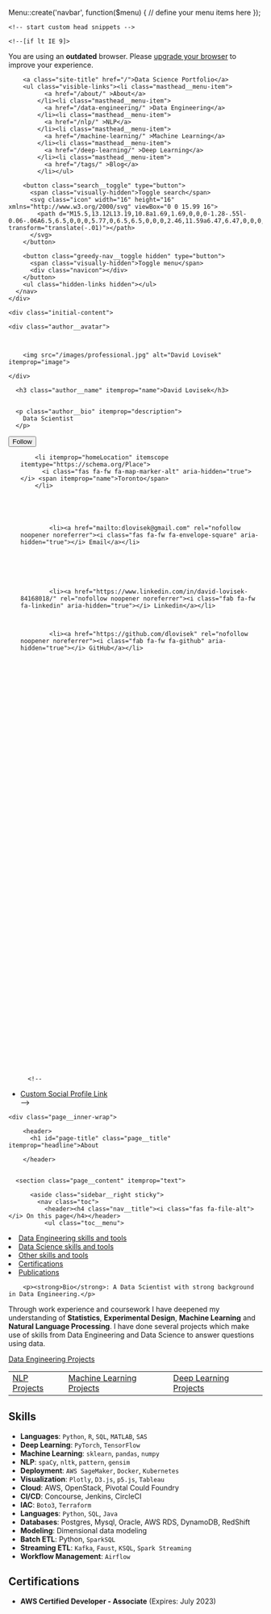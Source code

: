 <html lang="en" class="no-js">
  <head>
    <meta charset="utf-8">

<!-- begin _includes/seo.html --><title>About - Data Science Portfolio</title>
<meta name="description" content="Data Science Portfolio">

Menu::create('navbar', function($menu) {
    // define your menu items here
});

<meta property="og:type" content="website">
<meta property="og:locale" content="en_US">
<meta property="og:site_name" content="Data Science Portfolio">
<meta property="og:title" content="About">
<meta property="og:url" content="https://dlovisek.github.io/DataSciencePortfolio/">


<link rel="canonical" href="https://dlovisek.github.io/DataSciencePortfolio/">

  <script type="application/ld+json">
    {
      "@context": "https://schema.org",
      "@type": "Person",
      "name": "David Lovisek",
      "url": "https://dlovisek.github.io",
      "sameAs": null
    }
  </script>







<!-- end _includes/seo.html -->


<link href="/feed.xml" type="application/atom+xml" rel="alternate" title="Data Science Portfolio Feed">

<!-- https://t.co/dKP3o1e -->
<meta name="viewport" content="width=device-width, initial-scale=1.0">

<script>
  document.documentElement.className = document.documentElement.className.replace(/\bno-js\b/g, '') + ' js ';
</script>

<!-- For all browsers -->
<link rel="stylesheet" href="/assets/css/main.css">

<!--[if IE ]>
  <style>
    /* old IE unsupported flexbox fixes */
    .greedy-nav .site-title {
      padding-right: 3em;
    }
    .greedy-nav button {
      position: absolute;
      top: 0;
      right: 0;
      height: 100%;
    }
  </style>
<![endif]-->



    <!-- start custom head snippets -->

<!-- insert favicons. use https://realfavicongenerator.net/ -->

<!-- end custom head snippets -->

  </head>

  <body class="layout--single">

    <!--[if lt IE 9]>
<div class="notice--danger align-center" style="margin: 0;">You are using an <strong>outdated</strong> browser. Please <a href="https://browsehappy.com/">upgrade your browser</a> to improve your experience.</div>
<![endif]-->

    

<div class="masthead">
  <div class="masthead__inner-wrap">
    <div class="masthead__menu">
      <nav id="site-nav" class="greedy-nav">
        
        <a class="site-title" href="/">Data Science Portfolio</a>
        <ul class="visible-links"><li class="masthead__menu-item">
              <a href="/about/" >About</a>
            </li><li class="masthead__menu-item">
              <a href="/data-engineering/" >Data Engineering</a>
            </li><li class="masthead__menu-item">
              <a href="/nlp/" >NLP</a>
            </li><li class="masthead__menu-item">
              <a href="/machine-learning/" >Machine Learning</a>
            </li><li class="masthead__menu-item">
              <a href="/deep-learning/" >Deep Learning</a>
            </li><li class="masthead__menu-item">
              <a href="/tags/" >Blog</a>
            </li></ul>
        
        <button class="search__toggle" type="button">
          <span class="visually-hidden">Toggle search</span>
          <svg class="icon" width="16" height="16" xmlns="http://www.w3.org/2000/svg" viewBox="0 0 15.99 16">
            <path d="M15.5,13.12L13.19,10.8a1.69,1.69,0,0,0-1.28-.55l-0.06-.06A6.5,6.5,0,0,0,5.77,0,6.5,6.5,0,0,0,2.46,11.59a6.47,6.47,0,0,0,7.74.26l0.05,0.05a1.65,1.65,0,0,0,.5,1.24l2.38,2.38A1.68,1.68,0,0,0,15.5,13.12ZM6.4,2A4.41,4.41,0,1,1,2,6.4,4.43,4.43,0,0,1,6.4,2Z" transform="translate(-.01)"></path>
          </svg>
        </button>
        
        <button class="greedy-nav__toggle hidden" type="button">
          <span class="visually-hidden">Toggle menu</span>
          <div class="navicon"></div>
        </button>
        <ul class="hidden-links hidden"></ul>
      </nav>
    </div>
  </div>
</div>


    <div class="initial-content">
      



<div id="main" role="main">
  
  <div class="sidebar sticky">
  


<div itemscope itemtype="https://schema.org/Person">

  
    <div class="author__avatar">
      

      
        <img src="/images/professional.jpg" alt="David Lovisek" itemprop="image">
      
    </div>
  

  <div class="author__content">
    
      <h3 class="author__name" itemprop="name">David Lovisek</h3>
    
    
      <p class="author__bio" itemprop="description">
        Data Scientist
      </p>
    
  </div>

  <div class="author__urls-wrapper">
    <button class="btn btn--inverse">Follow</button>
    <ul class="author__urls social-icons">
      
        <li itemprop="homeLocation" itemscope itemtype="https://schema.org/Place">
          <i class="fas fa-fw fa-map-marker-alt" aria-hidden="true"></i> <span itemprop="name">Toronto</span>
        </li>
      

      
        
          
            <li><a href="mailto:dlovisek@gmail.com" rel="nofollow noopener noreferrer"><i class="fas fa-fw fa-envelope-square" aria-hidden="true"></i> Email</a></li>
          
        
          
                  
        
          
            <li><a href="https://www.linkedin.com/in/david-lovisek-84168018/" rel="nofollow noopener noreferrer"><i class="fab fa-fw fa-linkedin" aria-hidden="true"></i> Linkedin</a></li>
          
        
          
            <li><a href="https://github.com/dlovisek" rel="nofollow noopener noreferrer"><i class="fab fa-fw fa-github" aria-hidden="true"></i> GitHub</a></li>
          
        
          
           
          
        
          
        
      

      

      

      

      

      

      

      

      

      

      

      

      

      

      

      

      

      

      

      

      

      

      

      

      

      

      <!--
  <li>
    <a href="http://link-to-whatever-social-network.com/user/" itemprop="sameAs" rel="nofollow noopener noreferrer">
      <i class="fas fa-fw" aria-hidden="true"></i> Custom Social Profile Link
    </a>
  </li>
-->
    </ul>
  </div>
</div>

  
  </div>


  <article class="page" itemscope itemtype="https://schema.org/CreativeWork">
    <meta itemprop="headline" content="About">
    
    
    

    <div class="page__inner-wrap">
      
        <header>
          <h1 id="page-title" class="page__title" itemprop="headline">About
</h1>
          
        </header>
      

      <section class="page__content" itemprop="text">
        
          <aside class="sidebar__right sticky">
            <nav class="toc">
              <header><h4 class="nav__title"><i class="fas fa-file-alt"></i> On this page</h4></header>
              <ul class="toc__menu">
  <li><a href="#data-engineering-skills-and-tools">Data Engineering skills and tools</a></li>
  <li><a href="#data-science-skills-and-tools">Data Science skills and tools</a></li>
  <li><a href="#other-skills-and-tools">Other skills and tools</a></li>
  <li><a href="#certifications">Certifications</a></li>
  <li><a href="#publications">Publications</a></li>
</ul>
            </nav>
          </aside>
        
        <p><strong>Bio</strong>: A Data Scientist with strong background in Data Engineering.</p>

<p>Through work experience and coursework I have deepened my understanding of <strong>Statistics</strong>, <strong>Experimental Design</strong>, <strong>Machine Learning</strong> and <strong>Natural Language Processing</strong>. I have done several projects which make use of skills from Data Engineering and Data Science to answer questions using data.</p>



<p><a href="https://dlovisek.github.io/data-engineering/" class="btn btn--success">Data Engineering Projects</a></p>
<table>
  <tbody>
    <tr>
      <td><a href="https://dlovisek.github.io/nlp/" class="btn btn--success">NLP Projects</a></td>
      <td><a href="https://dlovisek.github.io/machine-learning/" class="btn btn--danger">Machine Learning Projects</a></td>
      <td><a href="https://dlovisek.github.io/deep-learning/" class="btn btn--info">Deep Learning Projects</a></td>
    </tr>
  </tbody>
</table>

<h2 id="data-science-skills-and-tools">Skills</h2>
<ul>
  <li><strong>Languages</strong>: <code class="language-plaintext highlighter-rouge">Python</code>, <code class="language-plaintext highlighter-rouge">R</code>, <code class="language-plaintext highlighter-rouge">SQL</code>, <code class="language-plaintext highlighter-rouge">MATLAB</code>, <code class="language-plaintext highlighter-rouge">SAS</code></li>
  <li><strong>Deep Learning</strong>: <code class="language-plaintext highlighter-rouge">PyTorch</code>, <code class="language-plaintext highlighter-rouge">TensorFlow</code></li>
  <li><strong>Machine Learning</strong>: <code class="language-plaintext highlighter-rouge">sklearn</code>, <code class="language-plaintext highlighter-rouge">pandas</code>, <code class="language-plaintext highlighter-rouge">numpy</code></li>
  <li><strong>NLP</strong>: <code class="language-plaintext highlighter-rouge">spaCy</code>, <code class="language-plaintext highlighter-rouge">nltk</code>, <code class="language-plaintext highlighter-rouge">pattern</code>, <code class="language-plaintext highlighter-rouge">gensim</code></li>
  <li><strong>Deployment</strong>: <code class="language-plaintext highlighter-rouge">AWS SageMaker</code>, <code class="language-plaintext highlighter-rouge">Docker</code>, <code class="language-plaintext highlighter-rouge">Kubernetes</code></li>
  <li><strong>Visualization</strong>: <code class="language-plaintext highlighter-rouge">Plotly</code>, <code class="language-plaintext highlighter-rouge">D3.js</code>, <code class="language-plaintext highlighter-rouge">p5.js</code>, <code class="language-plaintext highlighter-rouge">Tableau</code></li>
   <li><strong>Cloud</strong>: AWS, OpenStack, Pivotal Could Foundry</li>
  <li><strong>CI/CD</strong>: Concourse, Jenkins, CircleCI</li>
  <li><strong>IAC</strong>: <code class="language-plaintext highlighter-rouge">Boto3</code>, <code class="language-plaintext highlighter-rouge">Terraform</code></li>
  <li><strong>Languages</strong>: <code class="language-plaintext highlighter-rouge">Python</code>, <code class="language-plaintext highlighter-rouge">SQL</code>, <code class="language-plaintext highlighter-rouge">Java</code></li>
  <li><strong>Databases</strong>: Postgres, Mysql, Oracle, AWS RDS, DynamoDB, RedShift</li>
  <li><strong>Modeling</strong>: Dimensional data modeling</li>
  <li><strong>Batch ETL</strong>: Python, <code class="language-plaintext highlighter-rouge">SparkSQL</code></li>
  <li><strong>Streaming ETL</strong>: <code class="language-plaintext highlighter-rouge">Kafka</code>, <code class="language-plaintext highlighter-rouge">Faust</code>, <code class="language-plaintext highlighter-rouge">KSQL</code>, <code class="language-plaintext highlighter-rouge">Spark Streaming</code></li>
  <li><strong>Workflow Management</strong>: <code class="language-plaintext highlighter-rouge">Airflow</code></li>
</ul>



<h2 id="certifications">Certifications</h2>
<ul>
  <li><strong>AWS Certified Developer - Associate</strong> (Expires: July 2023)</li>
</ul>





